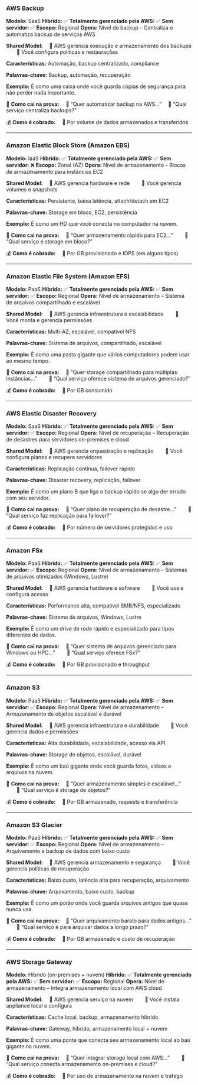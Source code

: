 ### **AWS Backup**

**Modelo:** SaaS
**Híbrido:** ✅
**Totalmente gerenciado pela AWS:** ✅
**Sem servidor:** ✅
**Escopo:** Regional
**Opera:** Nível de backup – Centraliza e automatiza backup de serviços AWS

**Shared Model:**
 🔹 AWS gerencia execução e armazenamento dos backups
  🔹 Você configura políticas e restaurações

**Características:** Automação, backup centralizado, compliance

**Palavras-chave:** Backup, automação, recuperação

**Exemplo:** É como uma caixa onde você guarda cópias de segurança para não perder nada importante.

📝 **Como cai na prova:**
 🔹 “Quer automatizar backup na AWS...”
 🔹 “Qual serviço centraliza backups?”

💰 **Como é cobrado:**
 🔹 Por volume de dados armazenados e transferidos

---

### **Amazon Elastic Block Store (Amazon EBS)**

**Modelo:** IaaS
**Híbrido:** ✅
**Totalmente gerenciado pela AWS:** ✅
**Sem servidor:** ❌
**Escopo:** Zonal (AZ)
**Opera:** Nível de armazenamento – Blocos de armazenamento para instâncias EC2

**Shared Model:**
 🔹 AWS gerencia hardware e rede
  🔹 Você gerencia volumes e snapshots

**Características:** Persistente, baixa latência, attach/detach em EC2

**Palavras-chave:** Storage em bloco, EC2, persistência

**Exemplo:** É como um HD que você conecta no computador na nuvem.

📝 **Como cai na prova:**
 🔹 “Quer armazenamento rápido para EC2...”
  🔹 “Qual serviço é storage em bloco?”

💰 **Como é cobrado:**
 🔹 Por GB provisionado e IOPS (em alguns tipos)

---

### **Amazon Elastic File System (Amazon EFS)**

**Modelo:** PaaS
**Híbrido:** ✅
**Totalmente gerenciado pela AWS:** ✅
**Sem servidor:** ✅
**Escopo:** Regional
**Opera:** Nível de armazenamento – Sistema de arquivos compartilhado e escalável

**Shared Model:**
 🔹 AWS gerencia infraestrutura e escalabilidade
  🔹 Você monta e gerencia permissões

**Características:** Multi-AZ, escalável, compatível NFS

**Palavras-chave:** Sistema de arquivos, compartilhado, escalável

**Exemplo:** É como uma pasta gigante que vários computadores podem usar ao mesmo tempo.

📝 **Como cai na prova:**
 🔹 “Quer storage compartilhado para múltiplas instâncias...”
  🔹 “Qual serviço oferece sistema de arquivos gerenciado?”

💰 **Como é cobrado:**
 🔹 Por GB consumido

---

### **AWS Elastic Disaster Recovery**

**Modelo:** SaaS
**Híbrido:** ✅
**Totalmente gerenciado pela AWS:** ✅
**Sem servidor:** ✅
**Escopo:** Regional
**Opera:** Nível de recuperação – Recuperação de desastres para servidores on-premises e cloud

**Shared Model:**
 🔹 AWS gerencia orquestração e replicação
  🔹 Você configura planos e recupera servidores

**Características:** Replicação contínua, failover rápido

**Palavras-chave:** Disaster recovery, replicação, failover

**Exemplo:** É como um plano B que liga o backup rápido se algo der errado com seu servidor.

📝 **Como cai na prova:**
 🔹 “Quer plano de recuperação de desastre...”
  🔹 “Qual serviço faz replicação para failover?”

💰 **Como é cobrado:**
 🔹 Por número de servidores protegidos e uso

---

### **Amazon FSx**

**Modelo:** PaaS
**Híbrido:** ✅
**Totalmente gerenciado pela AWS:** ✅
**Sem servidor:** ✅
**Escopo:** Regional
**Opera:** Nível de armazenamento – Sistemas de arquivos otimizados (Windows, Lustre)

**Shared Model:**
 🔹 AWS gerencia hardware e software
  🔹 Você usa e configura acesso

**Características:** Performance alta, compatível SMB/NFS, especializado

**Palavras-chave:** Sistema de arquivos, Windows, Lustre

**Exemplo:** É como um drive de rede rápido e especializado para tipos diferentes de dados.

📝 **Como cai na prova:**
 🔹 “Quer sistema de arquivos gerenciado para Windows ou HPC...”
  🔹 “Qual serviço oferece FSx?”

💰 **Como é cobrado:**
 🔹 Por GB provisionado e throughput

---

### **Amazon S3**

**Modelo:** PaaS
**Híbrido:** ✅
**Totalmente gerenciado pela AWS:** ✅
**Sem servidor:** ✅
**Escopo:** Regional
**Opera:** Nível de armazenamento – Armazenamento de objetos escalável e durável

**Shared Model:**
 🔹 AWS gerencia infraestrutura e durabilidade
  🔹 Você gerencia dados e permissões

**Características:** Alta durabilidade, escalabilidade, acesso via API

**Palavras-chave:** Storage de objetos, escalável, durável

**Exemplo:** É como um baú gigante onde você guarda fotos, vídeos e arquivos na nuvem.

📝 **Como cai na prova:**
 🔹 “Quer armazenamento simples e escalável...”
  🔹 “Qual serviço é storage de objetos?”

💰 **Como é cobrado:**
 🔹 Por GB armazenado, requests e transferência

---

### **Amazon S3 Glacier**

**Modelo:** PaaS
**Híbrido:** ✅
**Totalmente gerenciado pela AWS:** ✅
**Sem servidor:** ✅
**Escopo:** Regional
**Opera:** Nível de armazenamento – Arquivamento e backup de dados com baixo custo

**Shared Model:**
 🔹 AWS gerencia armazenamento e segurança
  🔹 Você gerencia políticas de recuperação

**Características:** Baixo custo, latência alta para recuperação, arquivamento

**Palavras-chave:** Arquivamento, baixo custo, backup

**Exemplo:** É como um porão onde você guarda arquivos antigos que quase nunca usa.

📝 **Como cai na prova:**
 🔹 “Quer arquivamento barato para dados antigos...”
  🔹 “Qual serviço é para arquivar dados a longo prazo?”

💰 **Como é cobrado:**
 🔹 Por GB armazenado e custo de recuperação

---

### **AWS Storage Gateway**

**Modelo:** Híbrido (on-premises + nuvem)
**Híbrido:** ✅
**Totalmente gerenciado pela AWS:** ✅
**Sem servidor:** ✅
**Escopo:** Regional
**Opera:** Nível de armazenamento – Integra armazenamento local com AWS cloud

**Shared Model:**
 🔹 AWS gerencia serviço na nuvem
  🔹 Você instala appliance local e configura

**Características:** Cache local, backup, armazenamento híbrido

**Palavras-chave:** Gateway, híbrido, armazenamento local + nuvem

**Exemplo:** É como uma ponte que conecta seu armazenamento local ao baú gigante na nuvem.

📝 **Como cai na prova:**
 🔹 “Quer integrar storage local com AWS...”
  🔹 “Qual serviço conecta armazenamento on-premises e cloud?”

💰 **Como é cobrado:**
 🔹 Por uso de armazenamento na nuvem e tráfego
